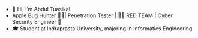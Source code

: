 - 👋 Hi, I’m Abdul Tuasikal
- Apple Bug Hunter 👨‍💻| Penetration Tester | 🕵️‍♂️ RED TEAM | Cyber Security Engineer 🥷
- 🎓 Student at Indraprasta University, majoring in Informatics Engineering


